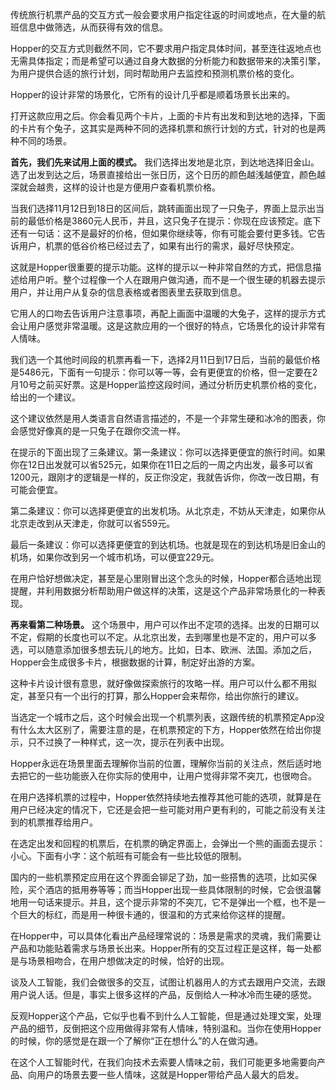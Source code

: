传统旅行机票产品的交互方式一般会要求用户指定往返的时间或地点，在大量的航班信息中做筛选，从而获得有效的信息。

Hopper的交互方式则截然不同，它不要求用户指定具体时间，甚至连往返地点也无需具体指定；而是希望可以通过自身大数据的分析能力和数据带来的决策引擎，为用户提供合适的旅行计划，同时帮助用户去监控和预测机票价格的变化。

Hopper的设计非常的场景化，它所有的设计几乎都是顺着场景长出来的。

打开这款应用之后。你会看见两个卡片，上面的卡片有出发和到达地的选择，下面的卡片有个兔子，这其实是两种不同的选择机票和旅行计划的方式，针对的也是两种不同的场景。

**首先，我们先来试用上面的模式。** 我们选择出发地是北京，到达地选择旧金山。选了出发到达之后，场景直接给出一张日历，这个日历的颜色越浅越便宜，颜色越深就会越贵，这样的设计也是方便用户查看机票价格。

当我们选择11月12日到18日的区间后，跳转画面出现了一只兔子，界面上显示出当前的最低价格是3860元人民币，并且，这只兔子在提示：你现在应该预定。底下还有一句话：这不是最好的价格，但如果你继续等，你有可能会要付更多钱。它告诉用户，机票的低谷价格已经过去了，如果有出行的需求，最好尽快预定。

这就是Hopper很重要的提示功能。这样的提示以一种非常自然的方式，把信息描述给用户听。整个过程像一个人在跟用户做沟通，而不是一个很生硬的机器去提示用户，并让用户从复杂的信息表格或者图表里去获取到信息。

它用人的口吻去告诉用户注意事项，再配上画面中温暖的大兔子，这样的提示方式会让用户感觉非常温暖。这是这款应用的一个很好的特点，它场景化的设计非常有人情味。

我们选一个其他时间段的机票再看一下，选择2月11日到17日后，当前的最低价格是5486元，下面有一句提示：你可以等一等，会有更便宜的价格，但一定要在2月10号之前买好票。这是Hopper监控这段时间，通过分析历史机票价格的变化，给出的一个建议。

这个建议依然是用人类语言自然语言描述的，不是一个非常生硬和冰冷的图表，你会感觉好像真的是一只兔子在跟你交流一样。

在提示的下面出现了三条建议。第一条建议：你可以选择更便宜的旅行时间。如果你在12日出发就可以省525元，如果你在11日之后的一周之内出发，最多可以省1200元，跟刚才的逻辑是一样的，反正你没定，我就告诉你，你改一改日期，有可能会便宜。

第二条建议：你可以选择更便宜的出发机场。从北京走，不妨从天津走，如果你从北京走改到从天津走，你就可以省559元。

最后一条建议：你可以选择更便宜的到达机场。也就是现在的到达机场是旧金山的机场，如果你改到另一个城市机场，可以便宜229元。

在用户恰好想做决定，甚至是心里刚冒出这个念头的时候，Hopper都合适地出现提醒，并利用数据分析帮助用户做这样的决策，这是这个产品非常场景化的一种表现。

**再来看第二种场景。** 这个场景中，用户可以作出不定项的选择。出发的日期可以不定，假期的长度也可以不定。从北京出发，去到哪里也是不定的，用户可以多选，可以随意添加很多想去玩儿的地方。比如，日本、欧洲、法国。添加之后，Hopper会生成很多卡片，根据数据的计算，制定好出游的方案。

这种卡片设计很有意思，就好像做探索旅行的攻略一样。用户可以什么都不用拟定，甚至只有一个出行的打算，那么Hopper会来帮你，给出你旅行的建议。

当选定一个城市之后，这个时候会出现一个机票列表，这跟传统的机票预定App没有什么太大区别了，需要注意的是，在机票预定的下方，Hopper依然在给出你提示，只不过换了一种样式，这一次，提示在列表中出现。

Hopper永远在场景里面去理解你当前的位置，理解你当前的关注点，然后适时地去把它的一些功能嵌入在你实际的使用中，让用户觉得非常不突兀，也很吻合。

在用户选择机票的过程中，Hopper依然持续地去推荐其他可能的选项，就算是在用户已经决定的情况下，它还是会把一些可能对用户更有利的，可能之前没有关注到的机票推荐给用户。

在选定出发和回程的机票后，在机票的确定界面上，会弹出一个熊的画面去提示：小心。下面有小字：这个航班有可能会有一些比较低的限制。

国内的一些机票预定应用在这个界面会铆足了劲，加一些搭售的选项，比如买保险，买个酒店的抵用券等等；而当Hopper出现一些具体限制的时候，它会很温馨地用一句话来提示。并且，这个提示非常的不突兀，它不是弹出一个框，也不是一个巨大的标红，而是用一种很卡通的，很温和的方式来给你这样的提醒。

在Hopper中，可以具体化看出产品经理常说的：场景是需求的灵魂，我们需要让产品和功能贴着需求与场景长出来。Hopper所有的交互过程正是这样，每一处都是与场景相吻合，在用户想做决定的时候，恰好的出现。

谈及人工智能，我们会做很多的交互，试图让机器用人的方式去跟用户交流，去跟用户说人话。但是，事实上很多这样的产品，反倒给人一种冰冷而生硬的感觉。

反观Hopper这个产品，它似乎也看不到什么人工智能，但是通过处理文案，处理产品的细节，反倒把这个应用做得非常有人情味，特别温和。当你在使用Hopper的时候，你的感觉是在跟一个了解你“正在想什么”的人在做沟通。

在这个人工智能时代，在我们向技术去索要人情味之前，我们可能更多地需要向产品、向用户的场景去要一些人情味，这就是Hopper带给产品人最大的启发。